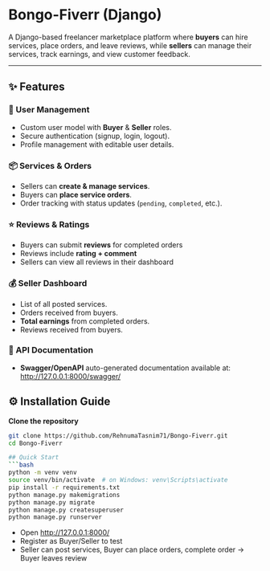 
# Bongo-Fiverr (Django)

A Django-based freelancer marketplace platform where **buyers** can hire services, place orders, and leave reviews, while **sellers** can manage their services, track earnings, and view customer feedback.

---

## ✨ Features

### 👥 User Management
- Custom user model with **Buyer** & **Seller** roles.
- Secure authentication (signup, login, logout).
- Profile management with editable user details.

### 📦 Services & Orders
- Sellers can **create & manage services**.
- Buyers can **place service orders**.
- Order tracking with status updates (`pending`, `completed`, etc.).

### ⭐ Reviews & Ratings
- Buyers can submit **reviews** for completed orders
- Reviews include **rating + comment**
- Sellers can view all reviews in their dashboard

### 💰 Seller Dashboard
- List of all posted services.
- Orders received from buyers.
- **Total earnings** from completed orders.
- Reviews received from buyers.

### 📖 API Documentation
- **Swagger/OpenAPI** auto-generated documentation available at: http://127.0.0.1:8000/swagger/

## ⚙️ Installation Guide

**Clone the repository**
   ```bash
   git clone https://github.com/RehnumaTasnim71/Bongo-Fiverr.git
   cd Bongo-Fiverr

## Quick Start
```bash
python -m venv venv
source venv/bin/activate  # on Windows: venv\Scripts\activate
pip install -r requirements.txt
python manage.py makemigrations
python manage.py migrate
python manage.py createsuperuser
python manage.py runserver
```

- Open http://127.0.0.1:8000/
- Register as Buyer/Seller to test
- Seller can post services, Buyer can place orders, complete order -> Buyer leaves review
